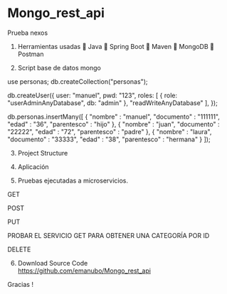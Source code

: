 # Mongo_rest_api
Prueba nexos



1.	Herramientas usadas
	Java
	Spring Boot
	Maven
	MongoDB
	Postman

 







2.	Script base de datos mongo

 

use personas;
db.createCollection("personas");

db.createUser({
    user: "manuel",
    pwd: "123",
    roles: [
        {
            role: "userAdminAnyDatabase",
            db: "admin"
        },
        "readWriteAnyDatabase"
    ],
});




db.personas.insertMany([
  {
    "nombre" : "manuel",
    "documento" : "111111",
    "edad" : "36",
	"parentesco" : "hijo"
  },
  {
    "nombre" : "juan",
    "documento" : "22222",
    "edad" : "72",
	"parentesco" : "padre"
  },
  {
    "nombre" : "laura",
    "documento" : "33333",
    "edad" : "38",
	"parentesco" : "hermana"
  }
]);

3.	Project Structure

 





4.	Aplicación

   


5.	Pruebas ejecutadas a microservicios.

GET


 








POST


 

PUT

 




PROBAR EL SERVICIO GET PARA OBTENER UNA CATEGORÍA POR ID

 
DELETE

 
6.	Download Source Code  
https://github.com/emanubo/Mongo_rest_api

Gracias !

